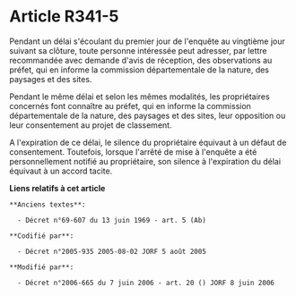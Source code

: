 # Article R341-5

Pendant un délai s'écoulant du premier jour de l'enquête au vingtième jour suivant sa clôture, toute personne intéressée peut
adresser, par lettre recommandée avec demande d'avis de réception, des observations au préfet, qui en informe la commission
départementale de la nature, des paysages et des sites.

Pendant le même délai et selon les mêmes modalités, les propriétaires concernés font connaître au préfet, qui en informe la
commission départementale de la nature, des paysages et des sites, leur opposition ou leur consentement au projet de
classement.

A l'expiration de ce délai, le silence du propriétaire équivaut à un défaut de consentement. Toutefois, lorsque l'arrêté de
mise à l'enquête a été personnellement notifié au propriétaire, son silence à l'expiration du délai équivaut à un accord
tacite.

**Liens relatifs à cet article**

	**Anciens textes**:

	  - Décret n°69-607 du 13 juin 1969 - art. 5 (Ab)

	**Codifié par**:

	  - Décret n°2005-935 2005-08-02 JORF 5 août 2005

	**Modifié par**:

	  - Décret n°2006-665 du 7 juin 2006 - art. 20 () JORF 8 juin 2006
